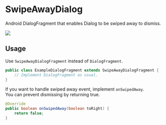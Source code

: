 # SwipeAwayDialog
Android DialogFragment that enables Dialog to be swiped away to dismiss.

![](https://raw.githubusercontent.com/wiki/kakajika/SwipeAwayDialog/images/octocats.gif)

## Usage

Use `SwipeAwayDialogFragment` instead of `DialogFragment`.

```java
public class ExampleDialogFragment extends SwipeAwayDialogFragment {
    // Implement DialogFragment as usual.
}
```

If you want to handle swiped away event, implement `onSwipedAway`.  
You can prevent dismissing by returning true.

```java
@Override
public boolean onSwipedAway(boolean toRight) {
    return false;
}
```
